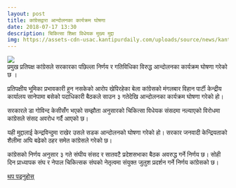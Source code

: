 ```yaml
---
layout: post
title: कांग्रेसद्वारा आन्दोलनका कार्यक्रम घोषणा
date: 2018-07-17 13:30
description: चिकित्सा शिक्षा विधेयक मुख्य मुद्दा 
img: https://assets-cdn-usac.kantipurdaily.com/uploads/source/news/kantipur/2018/nepali-congress-flag-04102017072936-1000x0-2232018071853-1000x0.jpg
---
```


<div class="img_row">
	<img class="col three" src="https://assets-cdn-usac.kantipurdaily.com/uploads/source/news/kantipur/2018/nepali-congress-flag-04102017072936-1000x0-2232018071853-1000x0.jpg">
</div>
<div class="col three caption">
	प्रमुख प्रतिपक्ष कांग्रेसले सरकारका पछिल्ला निर्णय र गतिविधिका विरुद्ध आन्दोलनका कार्यक्रम घोषणा गरेको छ ।  
</div>

प्रतिपक्षीय भूमिका प्रभावकारी हुन नसकेको आरोप खेपिरहेका बेला कांग्रेसको मंगलबार विहान पार्टी केन्द्रीय कार्यालय सानेपामा बसेको पदाधिकारी बैठकले साउन ३ गतेदेखि आन्दोलनका कार्यक्रम घोषणा गरेको हो।

सरकारले डा गोविन्द केसीसंँग भएको सम्झौता अनुसारको चिकित्सा विधेयक संसदमा नल्याएको विरोधमा कांग्रेसले संसद अवरोध गर्दै आएको छ।

यही मुद्दालाई केन्द्रविन्दुमा राखेर उसले सडक आन्दोलनको घोषणा गरेको हो। सरकार जनवादी केन्द्रियताको शैलीमा अघि बढेको ठहर समेत कांग्रेसले गरेको छ।

कांग्रेसको निर्णय अनुसार ३ गते संघीय संसद र सातवटै प्रदेशसभाका बैठक अवरुद्ध गर्ने निर्णय छ। सोही दिन प्राध्यापक संघ र नेपाल चिकित्सक संघको नेतृत्वमा संयुक्त जुलुश प्रदर्शन गर्ने निर्णय कांग्रेसको छ।

<a href="https://www.kantipurdaily.com/news/2018/07/17/153182186634385630.html" target="blank">थप पढ्नुहोस्</a>

